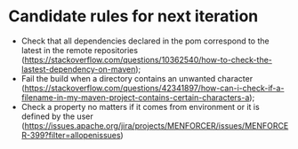 # Candidate rules for next iteration

- Check that all dependencies declared in the pom correspond to the latest in the remote repositories (https://stackoverflow.com/questions/10362540/how-to-check-the-lastest-dependency-on-maven);
- Fail the build when a directory contains an unwanted character (https://stackoverflow.com/questions/42341897/how-can-i-check-if-a-filename-in-my-maven-project-contains-certain-characters-a);
- Check a property no matters if it comes from environment or it is defined by the user (https://issues.apache.org/jira/projects/MENFORCER/issues/MENFORCER-399?filter=allopenissues)